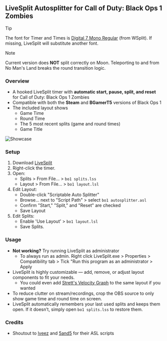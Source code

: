 ## LiveSplit Autosplitter for Call of Duty: Black Ops 1 Zombies 

> [!TIP]  
> The font for Timer and Times is [Digital 7 Mono Regular](https://www.dafont.com/digital-7.font) (from WSplit). If missing, LiveSplit will substitute another font.

> [!NOTE]  
> Current version does **NOT** split correctly on Moon. Teleporting to and from No Man's Land breaks the round transition logic.

### Overview
- A hooked LiveSplit timer with **automatic start, pause, split, and reset** for Call of Duty: Black Ops 1 Zombies
- Compatible with both the **Steam** and **BGamerT5** versions of Black Ops 1
- The included layout shows
    - Game Time
    - Round Time
    - The 5 most recent splits (game and round times)
    - Game Title

![Showcase](https://github.com/user-attachments/assets/954a3ac4-cffd-4ffa-9543-4b36d13f9b08)

### Setup
1. Download [LiveSplit](https://livesplit.org/)
2. Right-click the timer.
3. Open:
   - Splits > From File... > `bo1 splits.lss`
   - Layout > From File... > `bo1 layout.lsl`
4. Edit Layout:
   - Double-click "Scriptable Auto Splitter"
   - Browse... next to "Script Path" > select `bo1 autosplitter.asl`
   - Confirm "Start," "Split," and "Reset" are checked
   - Save Layout
5. Edit Splits:
   - Enable 'Use Layout' > `bo1 layout.lsl`
   - Save Splits.

### Usage
- **Not working?** Try running LiveSplit as administrator
  - To always run as admin. Right click LiveSplit.exe > Properties > Compatibility tab > Tick "Run this program as an administrator > Apply
- LiveSplit is highly customizable — add, remove, or adjust layout components to fit your needs.
  - You could even add [Strett's Velocity Graph](https://github.com/strett/LiveSplit-Velocity-Graph-For-BO1-BO2-WAW-MW2) to the same layout if you wanted
- To reduce clutter on stream/recordings, crop the OBS source to only show game time and round time on screen.
- LiveSplit automatically remembers your last used splits and keeps them open. If it doesn’t, simply open `bo1 splits.lss` to restore them.

### Credits
- Shoutout to [lveez](https://github.com/lveez/bo1-timers) and [5and5](https://github.com/5and5/LiveSplitAutoSplitterForBlackOpsZombies) for their ASL scripts
